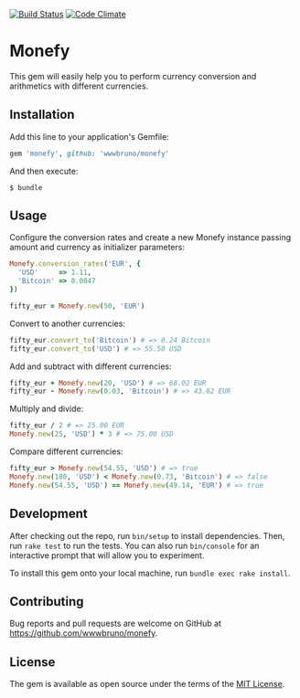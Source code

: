 [![Build Status](https://travis-ci.org/wwwbruno/monefy.svg?branch=master)](https://travis-ci.org/wwwbruno/monefy)
[![Code Climate](https://codeclimate.com/github/wwwbruno/monefy/badges/gpa.svg)](https://codeclimate.com/github/wwwbruno/monefy)

# Monefy

This gem will easily help you to perform currency conversion and arithmetics with different currencies.

## Installation

Add this line to your application's Gemfile:

```ruby
gem 'monefy', github: 'wwwbruno/monefy'
```

And then execute:

```
$ bundle
```

## Usage

Configure the conversion rates and create a new Monefy instance passing amount and currency as initializer parameters:

```ruby
Monefy.conversion_rates('EUR', {
  'USD'     => 1.11,
  'Bitcoin' => 0.0047
})

fifty_eur = Monefy.new(50, 'EUR')
```

Convert to another currencies:

```ruby
fifty_eur.convert_to('Bitcoin') # => 0.24 Bitcoin
fifty_eur.convert_to('USD') # => 55.50 USD
```

Add and subtract with different currencies:

```ruby
fifty_eur + Monefy.new(20, 'USD') # => 68.02 EUR
fifty_eur - Monefy.new(0.03, 'Bitcoin') # => 43.62 EUR
```

Multiply and divide:

```ruby
fifty_eur / 2 # => 25.00 EUR
Monefy.new(25, 'USD') * 3 # => 75.00 USD
```

Compare different currencies:

```ruby
fifty_eur > Monefy.new(54.55, 'USD') # => true
Monefy.new(180, 'USD') < Monefy.new(0.73, 'Bitcoin') # => false
Monefy.new(54.55, 'USD') == Monefy.new(49.14, 'EUR') # => true
```

## Development

After checking out the repo, run `bin/setup` to install dependencies. Then, run `rake test` to run the tests. You can also run `bin/console` for an interactive prompt that will allow you to experiment.

To install this gem onto your local machine, run `bundle exec rake install`.

## Contributing

Bug reports and pull requests are welcome on GitHub at https://github.com/wwwbruno/monefy.

## License

The gem is available as open source under the terms of the [MIT License](http://opensource.org/licenses/MIT).
